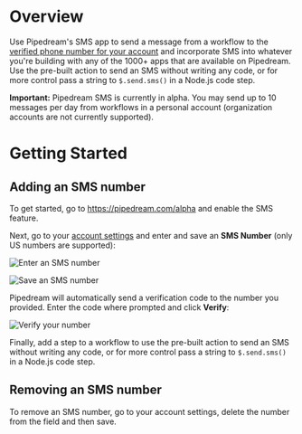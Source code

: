 # Overview

Use Pipedream's SMS app to send a message from a workflow to the [verified phone number for your account](https://pipedream.com/settings) and incorporate SMS into whatever you're building with any of the 1000+ apps that are available on Pipedream. Use the pre-built action to send an SMS without writing any code, or for more control pass a string to `$.send.sms()` in a Node.js code step.

**Important:** Pipedream SMS is currently in alpha. You may send up to 10 messages per day from workflows in a personal account (organization accounts are not currently supported).

# Getting Started

## Adding an SMS number

To get started, go to <https://pipedream.com/alpha> and enable the SMS feature.

Next, go to your [account settings](https://pipedream.com/settings) and enter and save an **SMS Number** (only US numbers are supported):

![Enter an SMS number](https://res.cloudinary.com/pipedreamin/image/upload/v1663724994/marketplace/apps/sms/sms-account-settings_uhsvqa.png)

![Save an SMS number](https://res.cloudinary.com/pipedreamin/image/upload/v1663724994/marketplace/apps/sms/sms-account-settings-save-phone-number_gfiwm9.png)

Pipedream will automatically send a verification code to the number you provided. Enter the code where prompted and click **Verify**:

![Verify your number](https://res.cloudinary.com/pipedreamin/image/upload/v1663724994/marketplace/apps/sms/sms-account-settings-verify_zsbjqt.png)

Finally, add a step to a workflow to use the pre-built action to send an SMS without writing any code, or for more control pass a string to `$.send.sms()` in a Node.js code step.

## Removing an SMS number

To remove an SMS number, go to your account settings, delete the number from the field and then save.

